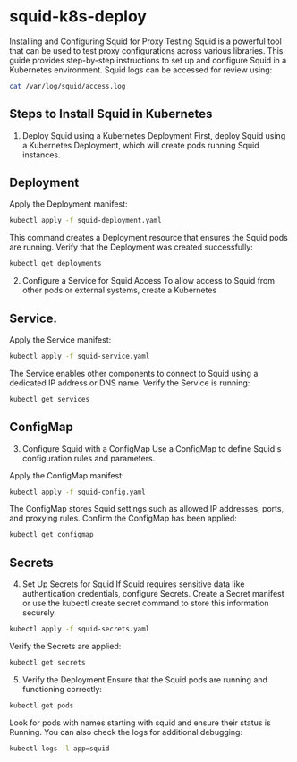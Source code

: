 # squid-k8s-deploy


Installing and Configuring Squid for Proxy Testing
Squid is a powerful tool that can be used to test proxy configurations across various libraries. This guide provides step-by-step instructions to set up and configure Squid in a Kubernetes environment. Squid logs can be accessed for review using:

```bash
cat /var/log/squid/access.log
```

## Steps to Install Squid in Kubernetes

1. Deploy Squid using a Kubernetes Deployment
First, deploy Squid using a Kubernetes Deployment, which will create pods running Squid instances.

## Deployment

Apply the Deployment manifest:
```bash
kubectl apply -f squid-deployment.yaml
```
This command creates a Deployment resource that ensures the Squid pods are running. Verify that the Deployment was created successfully:

```bash
kubectl get deployments
```

2. Configure a Service for Squid Access
To allow access to Squid from other pods or external systems, create a Kubernetes 


## Service.

Apply the Service manifest:

```bash
kubectl apply -f squid-service.yaml
```

The Service enables other components to connect to Squid using a dedicated IP address or DNS name. Verify the Service is running:

```bash
kubectl get services
```

## ConfigMap

3. Configure Squid with a ConfigMap
Use a ConfigMap to define Squid's configuration rules and parameters.

Apply the ConfigMap manifest:

```bash
kubectl apply -f squid-config.yaml
```
The ConfigMap stores Squid settings such as allowed IP addresses, ports, and proxying rules. Confirm the ConfigMap has been applied:

```bash
kubectl get configmap
```

## Secrets

4. Set Up Secrets for Squid
If Squid requires sensitive data like authentication credentials, configure Secrets. Create a Secret manifest or use the kubectl create secret command to store this information securely.

```bash
kubectl apply -f squid-secrets.yaml
```

Verify the Secrets are applied:

```bash
kubectl get secrets
```

5. Verify the Deployment
Ensure that the Squid pods are running and functioning correctly:

```bash
kubectl get pods
```
Look for pods with names starting with squid and ensure their status is Running. You can also check the logs for additional debugging:

```bash
kubectl logs -l app=squid
```
